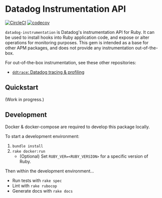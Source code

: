 # Datadog Instrumentation API

[![CircleCI](https://circleci.com/gh/DataDog/datadog-instrumentation-ruby/tree/master.svg?style=svg&circle-token=11823036552cebe53e12f11686e9449bdcb0105d)](https://circleci.com/gh/DataDog/datadog-instrumentation-ruby/tree/master)
[![codecov](https://codecov.io/gh/DataDog/datadog-instrumentation-ruby/branch/master/graph/badge.svg)](https://app.codecov.io/gh/DataDog/datadog-instrumentation-ruby/branch/master)

``datadog-instrumentation`` is Datadog's instrumentation API for Ruby. It can be used to install hooks into Ruby application code, and expose or alter operations for monitoring purposes. This gem is intended as a base for other APM packages, and does not provide any instrumentation out-of-the-box.

For out-of-the-box instrumentation, see these other repositories:
 - [``ddtrace``: Datadog tracing & profiling](https://github.com/DataDog/dd-trace-rb)

## Quickstart

(Work in progress.)

## Development

Docker & docker-compose are required to develop this package locally.

To start a development environment:

1. `bundle install`
2. `rake docker:run`
    - (Optional) Set `RUBY_VER=<RUBY_VERSION>` for a specific version of Ruby.

Then within the development environment...

 - Run tests with `rake spec`
 - Lint with `rake rubocop`
 - Generate docs with `rake docs`

